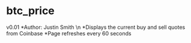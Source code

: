 btc_price
=========
v0.01
*Author: Justin Smith \n
*Displays the current buy and sell quotes from Coinbase
*Page refreshes every 60 seconds
